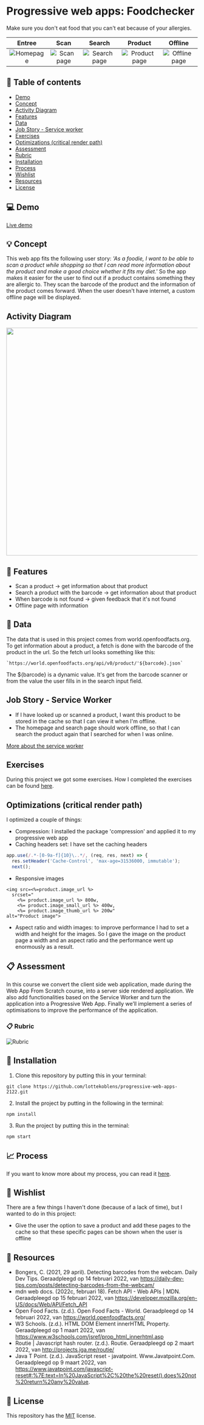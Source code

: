 # Progressive web apps: Foodchecker

Make sure you don't eat food that you can't eat because of your allergies.

Entree | Scan | Search | Product | Offline
:-------------------------:|:-------------------------:|:-------------------------:|:-------------------------:|:-------------------------:
![Homepage](https://github.com/lottekoblens/progressive-web-apps-2122/blob/main/public/images/home-mobile.png) |  ![Scan page](https://github.com/lottekoblens/progressive-web-apps-2122/blob/main/public/images/scan-mobile.png) | ![Search page](https://github.com/lottekoblens/progressive-web-apps-2122/blob/main/public/images/search-mobile.png) | ![Product page](https://github.com/lottekoblens/progressive-web-apps-2122/blob/main/public/images/product-mobile.png) | ![Offline page](https://github.com/lottekoblens/progressive-web-apps-2122/blob/main/public/images/offline.png)

## :bookmark_tabs: Table of contents
* [Demo](https://github.com/lottekoblens/progressive-web-apps-2122#computer-demo)
* [Concept](https://github.com/lottekoblens/progressive-web-apps-2122#bulb-concept)
* [Activity Diagram](https://github.com/lottekoblens/progressive-web-apps-2122#activity-diagram)
* [Features](https://github.com/lottekoblens/progressive-web-apps-2122#high_brightness-features)
* [Data](https://github.com/lottekoblens/progressive-web-apps-2122#file_folder-data)
* [Job Story - Service worker](https://github.com/lottekoblens/progressive-web-apps-2122/blob/main/README.md#job-story---service-worker)
* [Exercises](https://github.com/lottekoblens/progressive-web-apps-2122/blob/main/README.md#exercises)
* [Optimizations (critical render path)](https://github.com/lottekoblens/progressive-web-apps-2122/blob/main/README.md#optimizations-critical-render-path)
* [Assessment](https://github.com/lottekoblens/progressive-web-apps-2122#clipboard-assessment)
* [Rubric](https://github.com/lottekoblens/progressive-web-apps-2122#clipboard-rubric)
* [Installation](https://github.com/lottekoblens/progressive-web-apps-2122#wrench-installation)
* [Process](https://github.com/lottekoblens/progressive-web-apps-2122#chart_with_upwards_trend-process)
* [Wishlist](https://github.com/lottekoblens/progressive-web-apps-2122#pencil-wishlist)
* [Resources](https://github.com/lottekoblens/progressive-web-apps-2122#open_file_folder-resources)
* [License](https://github.com/lottekoblens/progressive-web-apps-2122#bookmark-license)

## :computer: Demo

[Live demo](https://foodchecker-zpp54.ondigitalocean.app/)

## :bulb: Concept

This web app fits the following user story: _'As a foodie, I want to be able to scan a product while shopping so that I can read more information about the product and make a good choice whether it fits my diet.'_
So the app makes it easier for the user to find out if a product contains something they are allergic to. They scan the barcode of the product and the information of the product comes forward. When the user doesn't have internet, a custom offline page will be displayed.

## Activity Diagram

<img src="https://github.com/lottekoblens/progressive-web-apps-2122/blob/main/public/images/final-activitydiagram.png" width="600">

## :high_brightness: Features

* Scan a product -> get information about that product
* Search a product with the barcode -> get information about that product
* When barcode is not found -> given feedback that it's not found
* Offline page with information

## :file_folder: Data 

The data that is used in this project comes from world.openfoodfacts.org. To get information about a product, a fetch is done with the barcode of the product in the url. So the fetch url looks something like this: 

``` `https://world.openfoodfacts.org/api/v0/product/'${barcode}.json` ```

The ${barcode} is a dynamic value. It's get from the barcode scanner or from the value the user fills in in the search input field.

## Job Story - Service Worker

* If I have looked up or scanned a product, I want this product to be stored in the cache so that I can view it when I'm offline.
* The homepage and search page should work offline, so that I can search the product again that I searched for when I was online.

[More about the service worker]()

## Exercises

During this project we got some exercises. How I completed the exercises can be found [here](https://github.com/lottekoblens/progressive-web-apps-2122/wiki/Exercises).

## Optimizations (critical render path)

I optimized a couple of things:

* Compression: I installed the package 'compression' and applied it to my progressive web app
* Caching headers set: I have set the caching headers
```js
app.use(/.*-[0-9a-f]{10}\..*/, (req, res, next) => {
  res.setHeader('Cache-Control', 'max-age=31536000, immutable');
  next();
```
* Responsive images
```ejs
<img src=<%=product.image_url %>
  srcset="
    <%= product.image_url %> 800w,
    <%= product.image_small_url %> 400w,
    <%= product.image_thumb_url %> 200w"
alt="Product image">
```
* Aspect ratio and width images: to improve performance I had to set a width and height for the images. So I gave the image on the product page a width and an aspect ratio and the performance went up enormously as a result.

## :clipboard: Assessment

In this course we convert the client side web application, made during the Web App From Scratch course, into a server side rendered application. We also add functionalities based on the Service Worker and turn the application into a Progressive Web App. Finally we’ll implement a series of optimisations to improve the performance of the application.

### :clipboard: Rubric

![Rubric](https://github.com/lottekoblens/progressive-web-apps-2122/blob/main/public/images/Rubric.png)

## :wrench: Installation

1. Clone this repository by putting this in your terminal:

`git clone https://github.com/lottekoblens/progressive-web-apps-2122.git`

2. Install the project by putting in the following in the terminal:

`npm install`

3. Run the project by putting this in the terminal:

`npm start`

## :chart_with_upwards_trend: Process

If you want to know more about my process, you can read it [here](https://github.com/lottekoblens/progressive-web-apps-2122/wiki/Exercises).

## :pencil: Wishlist

There are a few things I haven't done (because of a lack of time), but I wanted to do in this project:

* Give the user the option to save a product and add these pages to the cache so that these specific pages can be shown when the user is offline

## :open_file_folder: Resources

* Bongers, C. (2021, 29 april). Detecting barcodes from the webcam. Daily Dev Tips. Geraadpleegd op 14 februari 2022, van https://daily-dev-tips.com/posts/detecting-barcodes-from-the-webcam/
* mdn web docs. (2022c, februari 18). Fetch API - Web APIs | MDN. Geraadpleegd op 15 februari 2022, van https://developer.mozilla.org/en-US/docs/Web/API/Fetch_API
* Open Food Facts. (z.d.). Open Food Facts - World. Geraadpleegd op 14 februari 2022, van https://world.openfoodfacts.org/
* W3 Schools. (z.d.). HTML DOM Element innerHTML Property. Geraadpleegd op 1 maart 2022, van https://www.w3schools.com/jsref/prop_html_innerhtml.asp
* Routie | Javascript hash router. (z.d.). Routie. Geraadpleegd op 2 maart 2022, van http://projects.jga.me/routie/
* Java T Point. (z.d.). JavaScript reset - javatpoint. Www.Javatpoint.Com. Geraadpleegd op 9 maart 2022, van https://www.javatpoint.com/javascript-reset#:%7E:text=In%20JavaScript%2C%20the%20reset(),does%20not%20return%20any%20value.

## :bookmark: License

This repository has the [MIT](https://github.com/lottekoblens/progressive-web-apps-2122/blob/main/LICENSE) license.

